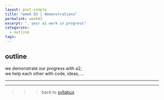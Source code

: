 ```yaml
---
layout: post-simple
title: "week 03 | demonstrations"
permalink: week03
excerpt: ". your a1 work in progress"
categories:
  - outline
tags:
---
```


## outline

we demonstrate our progress with a2;    
we help each other with code, ideas, ...

---
---

>>> back to [syllabus](../aru2018#syllabus)
